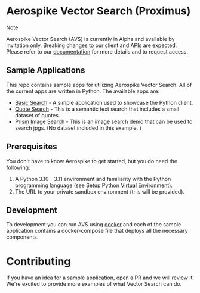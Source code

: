# Aerospike Vector Search (Proximus)

> [!NOTE]
> Aerospike Vector Search (AVS) is currently in Alpha and available by invitation only. Breaking changes to our client and APIs are expected. Please refer to our [documentation](https://aerospike-vector-search.netlify.app/vector/) for more details and to request access.


## Sample Applications
This repo contains sample apps for utilizing Aerospike Vector Search. All of the current 
apps are written in Python. The available apps are:

* [Basic Search](./basic-search/README.md) - A simple application used to showcase the Python client.
* [Quote Search](./quote-semantic-search/) - This is a semantic text search that includes a small dataset of quotes. 
* [Prism Image Search](./prism-image-search/) - This is an image search demo that can be used to search jpgs. (No dataset included in this example. )

## Prerequisites
You don't have to know Aerospike to get started, but you do need the following:

1. A Python 3.10 - 3.11 environment and familiarity with the Python programming language (see [Setup Python Virtual Environment](./prism-image-search/README.md#setup-python-virtual-environment)).
1. The URL to your private sandbox environment (this will be provided).

## Development
To development you can run AVS using [docker](./docker/README.md) and each of the sample application
contains a docker-compose file that deploys all the necessary components. 

# Contributing
If you have an idea for a sample application, open a PR and we will review it. We're excited to provide more examples of what Vector Search can do.
